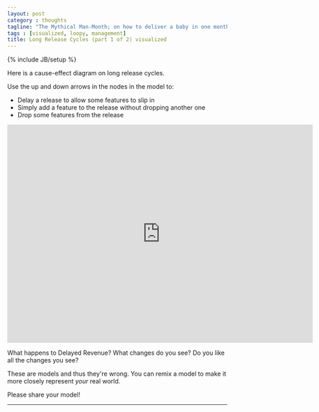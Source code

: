 ```yaml
---
layout: post
category : thoughts
tagline: "The Mythical Man-Month; on how to deliver a baby in one month"
tags : [visualized, loopy, management]
title: Long Release Cycles (part 1 of 2) visualized
---
```


{% include JB/setup %}

Here is a cause-effect diagram on long release cycles.

Use the up and down arrows in the nodes in the model to:

 * Delay a release to allow some features to slip in
 * Simply add a feature to the release without dropping another one
 * Drop some features from the release

<iframe width="700" height="500" frameborder="0" src="http://ncase.me/loopy/v1.1/?embed=1&data=[[[3,375,115,0.5,%22Delayed%2520Revenue%22,0],[4,815,114,0.5,%22Loss%2520of%2520Customers%22,0],[5,602,152,0.5,%22Long%2520Release%2520Cycle%22,1],[6,427,314,0.5,%22Delayed%2520Releases%22,1],[7,458,592,0.5,%22Scope%2520Increase%22,1],[8,806,295,0.5,%22Business%2520needs%2520Change%2520Within%2520Cycle%22,1],[9,684,471,0.5,%22Add%2520New%2520Feature%2520to%2520Release%22,1],[10,796,610,0.5,%22Drop%2520Low%2520Prio%2520Feature%2520from%2520Release%22,1]],[[5,3,-4,1,0],[5,4,-23,1,0],[5,8,8,1,0],[8,9,-6,1,0],[9,7,-31,1,0],[7,6,23,1,0],[6,5,27,1,0],[10,7,36,-1,0]],[],10%5D"></iframe>

What happens to Delayed Revenue? What changes do you see? 
Do you like all the changes you see?

These are models and thus they're wrong.
You can remix a model to make it more closely represent *your* real world.

Please share your model!

---

 [loopy]: http://ncase.me/loopy/
 [Kniberg, 2011]: http://my.safaribooksonline.com/book/project-management/9781941222935